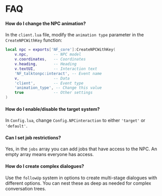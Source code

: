 # FAQ

#### How do I change the NPC animation?

In the `client.lua` file, modify the `animation type` parameter in the `CreateNPCWithKey` function:

```lua
local npc = exports['NF_core']:CreateNPCWithKey(
    v.npc,           -- NPC model
    v.coordinates,   -- Coordinates
    v.heading,       -- Heading
    v.textUI,        -- Interaction text
    'NF_talktonpc:interact', -- Event name
    v,               -- Data
    'client',        -- Event type
    'animation_type', -- Change this value
    true             -- Other settings
)
```

#### How do I enable/disable the target system?

In `Config.lua`, change `Config.NPCinteraction` to either `'target'` or `'default'`.

#### Can I set job restrictions?

Yes, in the `jobs` array you can add jobs that have access to the NPC. An empty array means everyone has access.

#### How do I create complex dialogues?

Use the `followUp` system in options to create multi-stage dialogues with different options. You can nest these as deep as needed for complex conversation trees.
